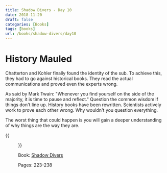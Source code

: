 ```yaml
---
title: Shadow Divers - Day 10
date: 2018-11-20
draft: false
categories: [Books]
tags: [books]
url: /books/shadow-divers/day10
---
```


# History Mauled

Chatterton and Kohler finally found the identity of the sub. To achieve this,
they had to go against historical books. They read the actual communications
and proved even the experts wrong.

As said by Mark Twain: "Whenever you find yourself on the side of the majority,
it is time to pause and reflect." Question the common wisdom if things don't
line up. History books have been rewritten. Scientists actively work to prove
each other wrong. Why wouldn't you question everything.

The worst thing that could happen is you will gain a deeper understanding of
why things are the way they are.

{{<figure src="/img/shadow-divers.jpeg" alt="Shadow Divers" link="https://amzn.to/2JIUG0h">}}

Book: [Shadow Divers](https://amzn.to/2JIUG0h)

Pages: 223-238
